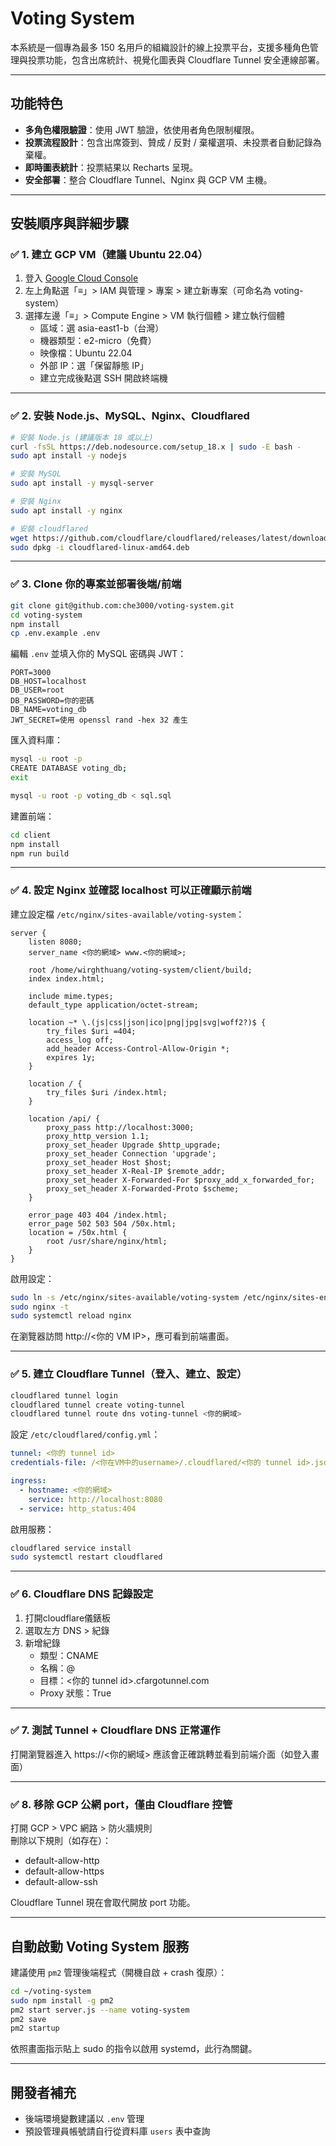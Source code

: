 # Voting System

本系統是一個專為最多 150 名用戶的組織設計的線上投票平台，支援多種角色管理與投票功能，包含出席統計、視覺化圖表與 Cloudflare Tunnel 安全連線部署。

---

## 功能特色

- **多角色權限驗證**：使用 JWT 驗證，依使用者角色限制權限。
- **投票流程設計**：包含出席簽到、贊成 / 反對 / 棄權選項、未投票者自動記錄為棄權。
- **即時圖表統計**：投票結果以 Recharts 呈現。
- **安全部署**：整合 Cloudflare Tunnel、Nginx 與 GCP VM 主機。

---

## 安裝順序與詳細步驟

### ✅ 1. 建立 GCP VM（建議 Ubuntu 22.04）

1. 登入 [Google Cloud Console](https://console.cloud.google.com/)
2. 左上角點選「≡」> IAM 與管理 > 專案 > 建立新專案（可命名為 voting-system）
3. 選擇左邊「≡」> Compute Engine > VM 執行個體 > 建立執行個體
   - 區域：選 asia-east1-b（台灣）
   - 機器類型：e2-micro（免費）
   - 映像檔：Ubuntu 22.04
   - 外部 IP：選「保留靜態 IP」
   - 建立完成後點選 SSH 開啟終端機

---

### ✅ 2. 安裝 Node.js、MySQL、Nginx、Cloudflared

```bash
# 安裝 Node.js (建議版本 18 或以上)
curl -fsSL https://deb.nodesource.com/setup_18.x | sudo -E bash -
sudo apt install -y nodejs

# 安裝 MySQL
sudo apt install -y mysql-server

# 安裝 Nginx
sudo apt install -y nginx

# 安裝 cloudflared
wget https://github.com/cloudflare/cloudflared/releases/latest/download/cloudflared-linux-amd64.deb
sudo dpkg -i cloudflared-linux-amd64.deb
```

---

### ✅ 3. Clone 你的專案並部署後端/前端

```bash
git clone git@github.com:che3000/voting-system.git
cd voting-system
npm install
cp .env.example .env
```

編輯 `.env` 並填入你的 MySQL 密碼與 JWT：

```env
PORT=3000
DB_HOST=localhost
DB_USER=root
DB_PASSWORD=你的密碼
DB_NAME=voting_db
JWT_SECRET=使用 openssl rand -hex 32 產生
```

匯入資料庫：

```bash
mysql -u root -p
CREATE DATABASE voting_db;
exit

mysql -u root -p voting_db < sql.sql
```

建置前端：

```bash
cd client
npm install
npm run build
```

---

### ✅ 4. 設定 Nginx 並確認 localhost 可以正確顯示前端

建立設定檔 `/etc/nginx/sites-available/voting-system`：

```nginx
server {
    listen 8080;
    server_name <你的網域> www.<你的網域>;

    root /home/wirghthuang/voting-system/client/build;
    index index.html;

    include mime.types;
    default_type application/octet-stream;

    location ~* \.(js|css|json|ico|png|jpg|svg|woff2?)$ {
        try_files $uri =404;
        access_log off;
        add_header Access-Control-Allow-Origin *;
        expires 1y;
    }

    location / {
        try_files $uri /index.html;
    }

    location /api/ {
        proxy_pass http://localhost:3000;
        proxy_http_version 1.1;
        proxy_set_header Upgrade $http_upgrade;
        proxy_set_header Connection 'upgrade';
        proxy_set_header Host $host;
        proxy_set_header X-Real-IP $remote_addr;
        proxy_set_header X-Forwarded-For $proxy_add_x_forwarded_for;
        proxy_set_header X-Forwarded-Proto $scheme;
    }

    error_page 403 404 /index.html;
    error_page 502 503 504 /50x.html;
    location = /50x.html {
        root /usr/share/nginx/html;
    }
}
```

啟用設定：

```bash
sudo ln -s /etc/nginx/sites-available/voting-system /etc/nginx/sites-enabled/
sudo nginx -t
sudo systemctl reload nginx
```

在瀏覽器訪問 http://<你的 VM IP>，應可看到前端畫面。

---

### ✅ 5. 建立 Cloudflare Tunnel（登入、建立、設定）

```bash
cloudflared tunnel login
cloudflared tunnel create voting-tunnel
cloudflared tunnel route dns voting-tunnel <你的網域>
```

設定 `/etc/cloudflared/config.yml`：

```yaml
tunnel: <你的 tunnel id>
credentials-file: /<你在VM中的username>/.cloudflared/<你的 tunnel id>.json

ingress:
  - hostname: <你的網域>
    service: http://localhost:8080
  - service: http_status:404
```

啟用服務：

```bash
cloudflared service install
sudo systemctl restart cloudflared
```

---

### ✅ 6. Cloudflare DNS 記錄設定

1. 打開cloudflare儀錶板
2. 選取左方 DNS > 紀錄
3. 新增紀錄
   - 類型：CNAME
   - 名稱：@
   - 目標：<你的 tunnel id>.cfargotunnel.com
   - Proxy 狀態：True

---

### ✅ 7. 測試 Tunnel + Cloudflare DNS 正常運作

打開瀏覽器進入 https://<你的網域>
應該會正確跳轉並看到前端介面（如登入畫面）

---

### ✅ 8. 移除 GCP 公網 port，僅由 Cloudflare 控管

打開 GCP > VPC 網路 > 防火牆規則  
刪除以下規則（如存在）：
- default-allow-http
- default-allow-https
- default-allow-ssh

Cloudflare Tunnel 現在會取代開放 port 功能。

---

## 自動啟動 Voting System 服務

建議使用 `pm2` 管理後端程式（開機自啟 + crash 復原）：

```bash
cd ~/voting-system
sudo npm install -g pm2
pm2 start server.js --name voting-system
pm2 save
pm2 startup
```

依照畫面指示貼上 sudo 的指令以啟用 systemd，此行為關鍵。

---

## 開發者補充

- 後端環境變數建議以 `.env` 管理
- 預設管理員帳號請自行從資料庫 `users` 表中查詢
